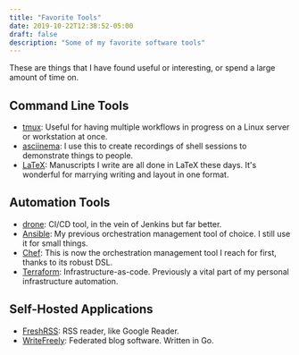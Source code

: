 ```yaml
---
title: "Favorite Tools"
date: 2019-10-22T12:38:52-05:00
draft: false
description: "Some of my favorite software tools"
---
```


These are things that I have found useful or interesting, or spend a large amount of time on.

## Command Line Tools

- [tmux](https://github.com/tmux/tmux/wiki): Useful for having multiple workflows in progress on a Linux server or workstation at once.
- [asciinema](https://asciinema.org/): I use this to create recordings of shell sessions to demonstrate things to people.
- [LaTeX](https://www.overleaf.com/learn): Manuscripts I write are all done in LaTeX these days. It's wonderful for marrying writing and layout in one format.

## Automation Tools

- [drone](https://drone.io): CI/CD tool, in the vein of Jenkins but far better.
- [Ansible](https://ansible.com): My previous orchestration management tool of choice. I still use it for small things.
- [Chef](https://chef.io): This is now the orchestration management tool I reach for first, thanks to its robust DSL.
- [Terraform](https://terraform.io): Infrastructure-as-code. Previously a vital part of my personal infrastructure automation.

## Self-Hosted Applications

- [FreshRSS](https://www.freshrss.org/): RSS reader, like Google Reader.
- [WriteFreely](https://writefreely.org/): Federated blog software. Written in Go.
